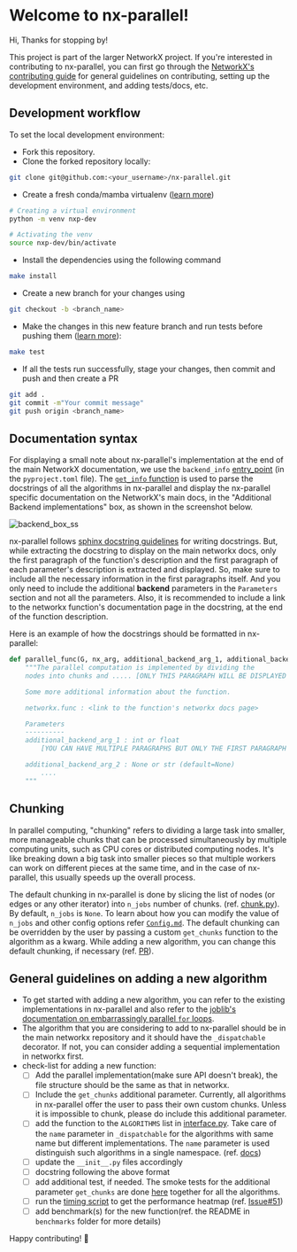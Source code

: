 # Welcome to nx-parallel!

Hi, Thanks for stopping by!

This project is part of the larger NetworkX project. If you're interested in contributing to nx-parallel, you can first go through the [NetworkX's contributing guide](https://github.com/networkx/networkx/blob/main/CONTRIBUTING.rst) for general guidelines on contributing, setting up the development environment, and adding tests/docs, etc.

## Development workflow

To set the local development environment:

- Fork this repository.
- Clone the forked repository locally:

```.sh
git clone git@github.com:<your_username>/nx-parallel.git
```

- Create a fresh conda/mamba virtualenv ([learn more](https://github.com/networkx/networkx/blob/main/CONTRIBUTING.rst#development-workflow))

```.sh
# Creating a virtual environment
python -m venv nxp-dev

# Activating the venv
source nxp-dev/bin/activate
```

- Install the dependencies using the following command

```.sh
make install
```

- Create a new branch for your changes using

```.sh
git checkout -b <branch_name>
```

- Make the changes in this new feature branch and run tests before pushing them ([learn more](https://networkx.org/documentation/latest/reference/backends.html#testing-the-custom-backend)):

```.sh
make test
```

- If all the tests run successfully, stage your changes, then commit and push and then create a PR

```.sh
git add .
git commit -m"Your commit message"
git push origin <branch_name>
```

## Documentation syntax

For displaying a small note about nx-parallel's implementation at the end of the main NetworkX documentation, we use the `backend_info` [entry_point](https://packaging.python.org/en/latest/specifications/entry-points/#entry-points) (in the `pyproject.toml` file). The [`get_info` function](./_nx_parallel/__init__.py) is used to parse the docstrings of all the algorithms in nx-parallel and display the nx-parallel specific documentation on the NetworkX's main docs, in the "Additional Backend implementations" box, as shown in the screenshot below.

![backend_box_ss](./assets/images/backend_box_ss.png)

nx-parallel follows [sphinx docstring guidelines](https://the-ultimate-sphinx-tutorial.readthedocs.io/en/latest/_guide/_styleguides/docstrings-guidelines.html) for writing docstrings. But, while extracting the docstring to display on the main networkx docs, only the first paragraph of the function's description and the first paragraph of each parameter's description is extracted and displayed. So, make sure to include all the necessary information in the first paragraphs itself. And you only need to include the additional **backend** parameters in the `Parameters` section and not all the parameters. Also, it is recommended to include a link to the networkx function's documentation page in the docstring, at the end of the function description.

Here is an example of how the docstrings should be formatted in nx-parallel:

```.py
def parallel_func(G, nx_arg, additional_backend_arg_1, additional_backend_arg_2=None):
    """The parallel computation is implemented by dividing the
    nodes into chunks and ..... [ONLY THIS PARAGRAPH WILL BE DISPLAYED ON THE MAIN NETWORKX DOCS]

    Some more additional information about the function.

    networkx.func : <link to the function's networkx docs page>

    Parameters
    ----------
    additional_backend_arg_1 : int or float
        [YOU CAN HAVE MULTIPLE PARAGRAPHS BUT ONLY THE FIRST PARAGRAPH WILL BE DISPLAYED ON THE MAIN NETWORKX DOCS]

    additional_backend_arg_2 : None or str (default=None)
        ....
    """
```

## Chunking

In parallel computing, "chunking" refers to dividing a large task into smaller, more manageable chunks that can be processed simultaneously by multiple computing units, such as CPU cores or distributed computing nodes. It's like breaking down a big task into smaller pieces so that multiple workers can work on different pieces at the same time, and in the case of nx-parallel, this usually speeds up the overall process.

The default chunking in nx-parallel is done by slicing the list of nodes (or edges or any other iterator) into `n_jobs` number of chunks. (ref. [chunk.py](./nx_parallel/utils/chunk.py)). By default, `n_jobs` is `None`. To learn about how you can modify the value of `n_jobs` and other config options refer [`Config.md`](./Config.md). The default chunking can be overridden by the user by passing a custom `get_chunks` function to the algorithm as a kwarg. While adding a new algorithm, you can change this default chunking, if necessary (ref. [PR](https://github.com/networkx/nx-parallel/pull/33)).

## General guidelines on adding a new algorithm

- To get started with adding a new algorithm, you can refer to the existing implementations in nx-parallel and also refer to the [joblib's documentation on embarrassingly parallel `for` loops](https://joblib.readthedocs.io/en/latest/parallel.html).
- The algorithm that you are considering to add to nx-parallel should be in the main networkx repository and it should have the `_dispatchable` decorator. If not, you can consider adding a sequential implementation in networkx first.
- check-list for adding a new function:
  - [ ] Add the parallel implementation(make sure API doesn't break), the file structure should be the same as that in networkx.
  - [ ] Include the `get_chunks` additional parameter. Currently, all algorithms in nx-parallel offer the user to pass their own custom chunks. Unless it is impossible to chunk, please do include this additional parameter.
  - [ ] add the function to the `ALGORITHMS` list in [interface.py](./nx_parallel/interface.py). Take care of the `name` parameter in `_dispatchable` for the algorithms with same name but different implementations. The `name` parameter is used distinguish such algorithms in a single namespace. (ref. [docs](https://networkx.org/documentation/latest/reference/backends.html))
  - [ ] update the `__init__.py` files accordingly
  - [ ] docstring following the above format
  - [ ] add additional test, if needed. The smoke tests for the additional parameter `get_chunks` are done [here](https://github.com/networkx/nx-parallel/blob/main/nx_parallel/tests/test_get_chunks.py) together for all the algorithms.
  - [ ] run the [timing script](./timing/timing_individual_function.py) to get the performance heatmap (ref. [Issue#51](https://github.com/networkx/nx-parallel/issues/51))
  - [ ] add benchmark(s) for the new function(ref. the README in `benchmarks` folder for more details)

Happy contributing! 🎉
